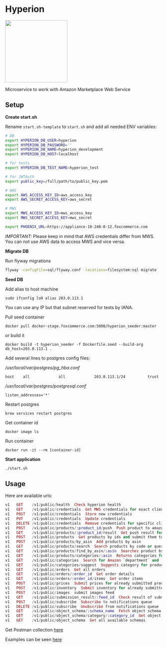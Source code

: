 # Hyperion

<img src="https://s-media-cache-ak0.pinimg.com/564x/89/85/6a/89856a96ee7c0ac941fcd76aeb369008.jpg" width="200"/>

Microservice to work with Amazon Marketplace Web Service

## Setup

**Create start.sh**

Rename `start.sh-template` to `start.sh` and add all needed ENV variables:

```bash
# DB
export HYPERION_DB_USER=hyperion
export HYPERION_DB_PASSWORD=''
export HYPERION_DB_NAME=hyperion_development
export HYPERION_DB_HOST=localhost

# for tests
export HYPERION_DB_TEST_NAME=hyperion_test

# for JWTAuth
export public_key=/full/path/to/public_key.pem

# AWS
export AWS_ACCESS_KEY_ID=aws_access_key
export AWS_SECRET_ACCESS_KEY=aws_secret

# MWS
export MWS_ACCESS_KEY_ID=mws_access_key
export MWS_SECRET_ACCESS_KEY=mws_secret

export PHOENIX_URL=https://appliance-10-240-0-12.foxcommerce.com
```

_IMPORTANT:_ Please keep in mind that AWS credentials differ from MWS. You can not use AWS data to access MWS and vice versa.

**Migrate DB**

Run flyway migrations

```bash
flyway -configFile=sql/flyway.conf -locations=filesystem:sql migrate
```

**Seed DB**

Add alias to host machine

```
sudo ifconfig lo0 alias 203.0.113.1
```

You can use any IP but that subnet reserved for tests by IANA.


Pull seed container

```
docker pull docker-stage.foxcommerce.com:5000/hyperion_seeder:master
```

or build it

```
docker build -t hyperion_seeder -f Dockerfile.seed --build-arg db_host=203.0.113.1 .
```

Add several lines to postgres config files:

*/usr/local/var/postgres/pg_hba.conf*

```
host    all             all             203.0.113.1/24          trust
```

*/usr/local/var/postgres/postgresql.conf*

```
listen_addresses='*'
```

Restart postgres

```
brew services restart postgres
```

Get container id

```
docker image ls
```

Run container

```
docker run -it --rm [container-id]
```

**Start application**

```bash
./start.sh
```


## Usage

Here are available urls:

```elixir
v1   GET    /v1/public/health  Check hyperion health
v1   GET    /v1/public/credentials  Get MWS credentials for exact client
v1   POST   /v1/public/credentials  Store new credentials
v1   PUT    /v1/public/credentials  Update credentials
v1   DELETE /v1/public/credentials  Remove credentials for specific client
v1   POST   /v1/public/products/:product_id/push  Push product to amazon
v1   GET    /v1/public/products/:product_id/result  Get push result for a product
v1   POST   /v1/public/products  Get products by ids and submit them to the Amazon MWS
v1   POST   /v1/public/products/by_asin  Add products by asin
v1   GET    /v1/public/products/search  Search products by code or query
v1   GET    /v1/public/products/find_by_asin/:asin  Searches product by ASIN code
v1   GET    /v1/public/products/categories/:asin  Returns categories for given asin
v1   GET    /v1/public/categories  Search for Amazon `department` and `item-type' by `node_path'
v1   GET    /v1/public/categories/suggest  Suggests category for product by title
v1   GET    /v1/public/orders  Get all orders
v1   GET    /v1/public/orders/:order_id  Get order details
v1   GET    /v1/public/orders/:order_id/items  Get order items
v1   POST   /v1/public/prices  Submit prices for already submitted products
v1   POST   /v1/public/inventory  Submit inventory for already submitted products
v1   POST   /v1/public/images  submit images feed
v1   GET    /v1/public/submission_result/:feed_id  Check result of submitted feed
v1   POST   /v1/public/subscribe  Subscribe to notifications queue
v1   DELETE /v1/public/subscribe  Unubscribe from notifications queue
v1   GET    /v1/public/object_schema/:schema_name  Fetch object schema by name
v1   GET    /v1/public/object_schema/category/:category_id  Get object schema by amazon category id
v1   GET    /v1/public/object_schema  Get all available schemas
```

Get Postman collection [here](https://www.getpostman.com/collections/effaaa57089a01898f14)

Examples can be seen [here](https://github.com/FoxComm/highlander/tree/master/engineering-wiki/hyperion)
